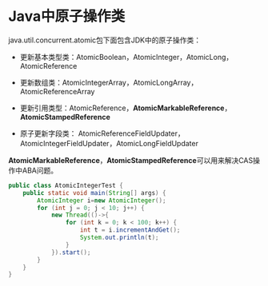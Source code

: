 # Java中原子操作类

java.util.concurrent.atomic包下面包含JDK中的原子操作类：

- 更新基本类型类：AtomicBoolean，AtomicInteger，AtomicLong，AtomicReference

- 更新数组类：AtomicIntegerArray，AtomicLongArray，AtomicReferenceArray

- 更新引用类型：AtomicReference，**AtomicMarkableReference**，**AtomicStampedReference**

- 原子更新字段类： AtomicReferenceFieldUpdater，AtomicIntegerFieldUpdater，AtomicLongFieldUpdater

**AtomicMarkableReference**，**AtomicStampedReference**可以用来解决CAS操作中ABA问题。

```java
public class AtomicIntegerTest {
    public static void main(String[] args) {
        AtomicInteger i=new AtomicInteger();
        for (int j = 0; j < 10; j++) {
            new Thread(()->{
                for (int k = 0; k < 100; k++) {
                    int t = i.incrementAndGet();
                    System.out.println(t);
                }
            }).start();
        }
    }
}
```

